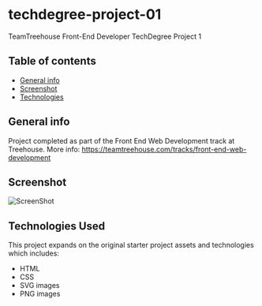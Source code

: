# techdegree-project-01

TeamTreehouse Front-End Developer TechDegree Project 1

## Table of contents

- [General info](#general-info)
- [Screenshot](#screenshot)
- [Technologies](#technologies)

## General info

Project completed as part of the Front End Web Development track at Treehouse. More info: https://teamtreehouse.com/tracks/front-end-web-development

## Screenshot

![ScreenShot](https://user-images.githubusercontent.com/764270/141503911-d397a1d3-055f-429a-9e56-a12bc23119b0.png)

## Technologies Used

This project expands on the original starter project assets and technologies which includes:

- HTML
- CSS
- SVG images
- PNG images
